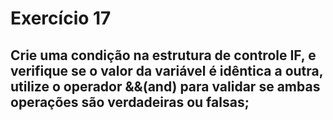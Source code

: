 # Exercício 17
## Crie uma condição na estrutura de controle IF, e verifique se o valor da variável é idêntica a outra, utilize o operador &&(and) para validar se ambas operações são verdadeiras ou falsas;